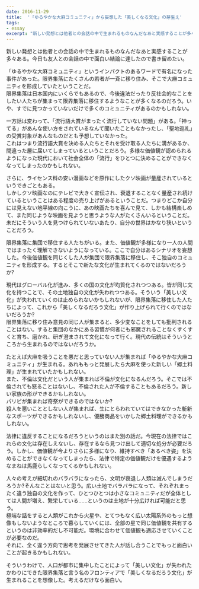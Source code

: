 ```yaml
---
date: 2016-11-29
title:  '「ゆるやかな大麻コミュニティ」から妄想した「美しくなる文化」の芽生え'
tags:
- essay
excerpt: "新しい発想とは他者との会話の中で生まれるものなんだなあと実感することが多々ある。今日も友人との会話の中で面白い結論に達したので書き留めたい。"
---
```


新しい発想とは他者との会話の中で生まれるものなんだなあと実感することが多々ある。今日も友人との会話の中で面白い結論に達したので書き留めたい。

「ゆるやかな大麻コミュニティ」というインパクトのあるワードで有名になった事件があった。限界集落にたくさんの若者が一斉に移り住み、そこで大麻コミュニティを形成していたということだ。  
限界集落は日本国内にいくらでもあるので、今後違法だったり反社会的なことをしたい人たちが集まって限界集落に移住するようなことが多くなるのだろう。いや、すでに見つかっていないだけで多くのコミュニティがあるのかもしれない。

一方話は変わって、「流行語大賞がまったく流行していない問題」がある。「神ってる」があんな使い方をされているなんて聞いたこともなかったし、「聖地巡礼」の受賞対象があんなものだとも予想していなかった。  
これはつまり流行語大賞を決める人たちとそれを受け取る人たちに溝があるか、間違った層に届いてしまっているということだろう。多様な価値観が認められるようになった現代において社会全体の「流行」をひとつに決めることができなくなってしまったのかもしれない。

さらに、ライセンス料の安い漫画などを原作にしたクソ映画が量産されているというできごともある。  
しかしクソ映画なのにテレビで大きく宣伝され、衰退することなく量産され続けているということはある程度の売り上げがあるということだ。つまりどこか自分には見えない地平線の向こうに、あの映画たちを喜んで見て、しかも結構楽しめて、また同じような映画を見ようと思うような人がたくさんいるということだ。未だにそういう人を見つけられていないあたり、自分の世界はかなり狭いということだろう。

限界集落に集団で移住する人たちがいる。また、価値観が多様になり一人の人間ではまったく理解できないようになっている。ここで自分はあるシナリオを妄想した。今後価値観を同じくした人が集団で限界集落に移住し、そこ独自のコミュニティを形成する。するとそこで新たな文化が生まれてくるのではないだろうか?

現代はグローバル化が進み、多くの国の文化が均質化されつつある。皆が同じ文化を持つことで、その土地独自の文化が失われつつある。そういう「美しい文化」が失われていくのは止められないかもしれないが、限界集落に移住した人たちによって、これから「美しくなるだろう文化」が作り上げられて行くのではないだろうか?  
限界集落に移り住み意見の同じ人が集まると、多少変なことをしても批判されることはない。すると集団のなかにある習慣が何者にも邪魔されることなくすくすくと育ち、磨かれ、研ぎ澄まされて文化になって行く。現代の伝統はそういうところから生まれるのではないだろうか。

たとえば大麻を吸うことを悪だと思っていない人が集まれば「ゆるやかな大麻コミュニティ」が生まれる。あれももっと発展したら大麻を使った新しい「郷土料理」が生まれていたかもしれない。  
また、不倫は文化だという人が集まれば不倫が文化になるんだろう。そこでは不倫されても怒ることはないし、不倫された人が不倫することもあるだろう。新しい家族の形ができるかもしれない。  
パリピが集まれば奇祭ができるのではないか?  
殺人を悪いこととしない人が集まれば、生にとらわれていてはできなかった斬新なスポーツができるかもしれないし、優勝商品をいかした郷土料理ができるかもしれない。

法律に違反することになるだろうというのはまた別の話だ。今現在の法律ではこれらの文化は存在しえないし、存在するなら見つけ出して適切な処分が必要だろう。しかし、価値観が今よりさらに多様になり、維持すべき「あるべき姿」を決めることができなくなってしまったら、法律で特定の価値観だけを優遇するようなまねは馬鹿らしくなってくるかもしれない。

人々の考えが細切れのバラバラになったら、文明が衰退し人類は滅んでしまうだろうか?そんなことはないと思う。広い土地でバラバラになって、それぞれまったく違う独自の文化を作って、ひとつひとつは小さなコミュニティだが全体としては人間が増え、繁栄している……というのは土地が十分広ければ可能だと思う。  
極端な話をすると人類がこれから火星や、とてつもなく広い太陽系外のもっと想像もしないようなところで暮らしていくには、全部の星で同じ価値観を共有するというのは非効率的だし不可能だ。環境に合わせて価値観も適応させていくことが必要なのだ。  
それに、全く違う方向で思考を発展させてきた人が話し合うことでもっと面白いことが起きるかもしれない。

そういうわけで、人口が都市に集中したことによって「美しい文化」が失われたかわりにできた限界集落と言う名のフロンティアで「美しくなるだろう文化」が生まれることを想像した。考えるだけなら面白い。
